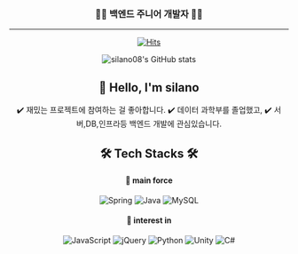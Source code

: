 <div align="center">

### 🔨🔨 백엔드 주니어 개발자 🔨🔨 
---
[![Hits](https://hits.seeyoufarm.com/api/count/incr/badge.svg?url=https%3A%2F%2Fgithub.com%2Fsilano08&count_bg=%23B05FE3&title_bg=%23555555&icon=&icon_color=%23000000&title=hits&edge_flat=false)](https://hits.seeyoufarm.com)
    
![silano08's GitHub stats](https://github-readme-stats.vercel.app/api?username=silano08&show_icons=true&theme=merko)


## 📣 Hello, I'm silano
✔️ 재밌는 프로젝트에 참여하는 걸 좋아합니다.
✔️ 데이터 과학부를 졸업했고,
✔️ 서버,DB,인프라등 백엔드 개발에 관심있습니다.

## 🛠 Tech Stacks 🛠
#### 📌 main force
<img alt="Spring" src ="https://img.shields.io/badge/Spring-6DB33F.svg?&style=for-the-badge&logo=Spring&logoColor=white"/> <img alt="Java" src ="https://img.shields.io/badge/Java-007396.svg?&style=for-the-badge&logo=Java&logoColor=white"/> <img alt="MySQL" src ="https://img.shields.io/badge/MySQL-4479A1.svg?&style=for-the-badge&logo=MySQL&logoColor=white"/> <br/> 
#### 📌 interest in
<img alt="JavaScript" src ="https://img.shields.io/badge/JavaScript-F7DF1E.svg?&style=for-the-badge&logo=JavaScript&logoColor=white"/> <img alt="jQuery" src ="https://img.shields.io/badge/jQuery-0769AD.svg?&style=for-the-badge&logo=jQuery&logoColor=white"/> <img alt="Python" src ="https://img.shields.io/badge/Python-3776AB.svg?&style=for-the-badge&logo=Python&logoColor=white"/>
<img alt="Unity" src ="https://img.shields.io/badge/Unity-FFFFFF.svg?&style=for-the-badge&logo=Unity&logoColor=black"/> <img alt="C#
" src ="https://img.shields.io/badge/C Sharp-239120.svg?&style=for-the-badge&logo=C Sharp&logoColor=white"/>

</div>
